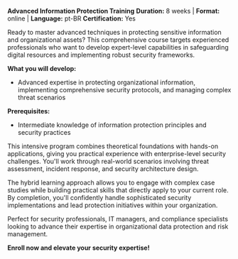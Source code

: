 **Advanced Information Protection Training**
**Duration:** 8 weeks | **Format:** online | **Language:** pt-BR
**Certification:** Yes

Ready to master advanced techniques in protecting sensitive information and organizational assets? This comprehensive course targets experienced professionals who want to develop expert-level capabilities in safeguarding digital resources and implementing robust security frameworks.

**What you will develop:**
- Advanced expertise in protecting organizational information, implementing comprehensive security protocols, and managing complex threat scenarios

**Prerequisites:**
- Intermediate knowledge of information protection principles and security practices

This intensive program combines theoretical foundations with hands-on applications, giving you practical experience with enterprise-level security challenges. You'll work through real-world scenarios involving threat assessment, incident response, and security architecture design.

The hybrid learning approach allows you to engage with complex case studies while building practical skills that directly apply to your current role. By completion, you'll confidently handle sophisticated security implementations and lead protection initiatives within your organization.

Perfect for security professionals, IT managers, and compliance specialists looking to advance their expertise in organizational data protection and risk management.

**Enroll now and elevate your security expertise!**